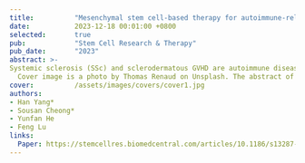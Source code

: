 ```yaml
---
title:          "Mesenchymal stem cell-based therapy for autoimmune-related fibrotic skin diseasessystemic sclerosis and sclerodermatous graft-versus-host disease"
date:           2023-12-18 00:01:00 +0800
selected:       true
pub:            "Stem Cell Research & Therapy"
pub_date:       "2023"
abstract: >-
Systemic sclerosis (SSc) and sclerodermatous GVHD are autoimmune diseases characterized by severe skin fibrosis due to immune dysfunction. Mesenchymal stem cell (MSC)-based therapies show promise in regulating the immune system, reducing oxidative stress, and inhibiting fibrosis. This review focuses on the role of MSC therapies in treating SSc and Scl-GVHD through these mechanisms.
  Cover image is a photo by Thomas Renaud on Unsplash. The abstract of the publication is meant to be a TLDR (very brief summary with 1~2 sentences) of your paper.
cover:          /assets/images/covers/cover1.jpg
authors:
- Han Yang*
- Sousan Cheong*
- Yunfan He
- Feng Lu
links:
  Paper: https://stemcellres.biomedcentral.com/articles/10.1186/s13287-023-03543-w
---
```


